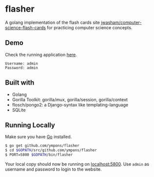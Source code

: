 # flasher
A golang implementation of the flash cards site [jwasham/computer-science-flash-cards](https://github.com/jwasham/computer-science-flash-cards) for practicing computer science concepts.

## Demo

Check the running application [here](https://flashergo.herokuapp.com).

```
Username: admin
Password: admin
```

## Built with
- Golang
- Gorilla Toolkit: gorilla/mux, gorilla/session, gorilla/context
- flosch/pongo2: a Django-syntax like templating-language
- SQLite

## Running Locally

Make sure you have [Go](http://golang.org/doc/install) installed.

```sh
$ go get github.com/ympons/flasher
$ cd $GOPATH/src/github.com/ympons/flasher
$ PORT=5800 $GOPATH/bin/flasher
```

Your local copy should now be running on [localhost:5800](http://localhost:5800/). Use `admin` as username and password to login to the website.
